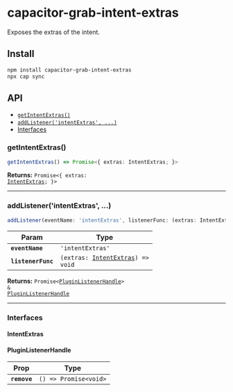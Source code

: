 # capacitor-grab-intent-extras

Exposes the extras of the intent.

## Install

```bash
npm install capacitor-grab-intent-extras
npx cap sync
```

## API

<docgen-index>

- [`getIntentExtras()`](#getintentextras)
- [`addListener('intentExtras', ...)`](#addlistenerintentextras)
- [Interfaces](#interfaces)

</docgen-index>

<docgen-api>
<!--Update the source file JSDoc comments and rerun docgen to update the docs below-->

### getIntentExtras()

```typescript
getIntentExtras() => Promise<{ extras: IntentExtras; }>
```

**Returns:** <code>Promise&lt;{ extras: <a href="#intentextras">IntentExtras</a>; }&gt;</code>

---

### addListener('intentExtras', ...)

```typescript
addListener(eventName: 'intentExtras', listenerFunc: (extras: IntentExtras) => void) => Promise<PluginListenerHandle> & PluginListenerHandle
```

| Param              | Type                                                                       |
| ------------------ | -------------------------------------------------------------------------- |
| **`eventName`**    | <code>'intentExtras'</code>                                                |
| **`listenerFunc`** | <code>(extras: <a href="#intentextras">IntentExtras</a>) =&gt; void</code> |

**Returns:** <code>Promise&lt;<a href="#pluginlistenerhandle">PluginListenerHandle</a>&gt; & <a href="#pluginlistenerhandle">PluginListenerHandle</a></code>

---

### Interfaces

#### IntentExtras

#### PluginListenerHandle

| Prop         | Type                                      |
| ------------ | ----------------------------------------- |
| **`remove`** | <code>() =&gt; Promise&lt;void&gt;</code> |

</docgen-api>
